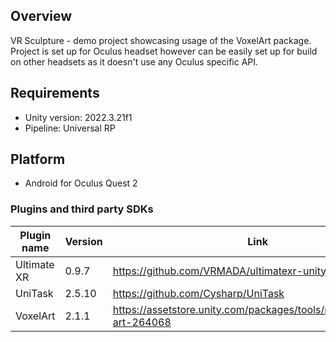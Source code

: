 ## Overview

VR Sculpture - demo project showcasing usage of the VoxelArt package. Project is set up for Oculus headset
however can be easily set up for build on other headsets as it doesn't use any Oculus specific API.

## Requirements
- Unity version: 2022.3.21f1
- Pipeline: Universal RP

## Platform
- Android for Oculus Quest 2

### Plugins and third party SDKs
| Plugin name | Version | Link                                                                  |
|-------------|---------|-----------------------------------------------------------------------|
| Ultimate XR | 0.9.7   | https://github.com/VRMADA/ultimatexr-unity                            |
| UniTask     | 2.5.10  | https://github.com/Cysharp/UniTask                                    |
| VoxelArt    | 2.1.1   | https://assetstore.unity.com/packages/tools/modeling/voxel-art-264068 |
